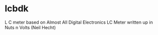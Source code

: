 # lcbdk
L C meter based on Almost All Digital Electronics LC Meter written up in Nuts n Volts (Neil Hecht)
